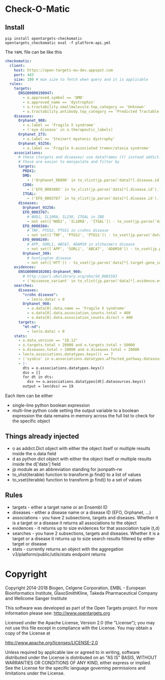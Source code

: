 # Check-O-Matic

## Install

```
pip install opentargets-checkomatic
opentargets_checkomatic eval -f platform-api.yml
```

The `YAML` file can be like this
```yaml
checkomatic:
  client:
    host: https://open-targets-eu-dev.appspot.com
    port: 443
    size: 100 # max size to fetch when query and it is applicable
  rules:
    targets:
      ENSG00000198947:
        - o.approved_symbol == 'DMD'
        - o.approved_name == 'dystrophin'
        - o.tractability.smallmolecule.top_category == 'Unknown'
        - o.tractability.antibody.top_category == 'Predicted Tractable - High confidence'
    diseases:
      Orphanet_908:
        - o.label == 'Fragile X syndrome'
        - ('eye disease' in o.therapeutic_labels)
      Orphanet_273:
        - o.label == 'Steinert myotonic dystrophy'
      Orphanet_93256:
        - o.label == 'Fragile X-associated tremor/ataxia syndrome'
    associations:
      # these (targets and diseases) use dataframes (t) instead addict.Dict object (o)
      # those are easier to manipulate and filter by
      targets:
        PRDX1:
        DMD:
          - ('Orphanet_98896' in to_vlist(jp.parse('data[*].disease.id').find(d)))
        CD86:
          - ('EFO_0003885' in to_vlist(jp.parse('data[*].disease.id').find(d)))
        ITGAL:
          - ('EFO_0003767' in to_vlist(jp.parse('data[*].disease.id').find(d)))
      diseases:
        Orphanet_93256:
        EFO_0003767:
          # NOD2, IL10RA, IL23R, ITGAL in IBD
          - not set(['NOD2', 'IL10RA', 'ITGAL']) - to_vset(jp.parse('data[*].target.gene_info.symbol').find(d))
        EFO_0000384:
          # TNF, PTGS2, PTGS1 in crohns disease
          - not set(['TNF', 'PTGS2', 'PTGS1']) - to_vset(jp.parse('data[*].target.gene_info.symbol').find(d))
        EFO_0000249:
          # APP, SORL1, ABCA7, ADAM10 in alzheimers disease
          - not set(['APP', 'SORL1', 'ABCA7', 'ADAM10']) - to_vset(jp.parse('data[*].target.gene_info.symbol').find(d))
        Orphanet_399:
          # huntington disease
          - not set(['HTT']) - to_vset(jp.parse('data[*].target.gene_info.symbol').find(d))
    evidences:
      ENSG00000102081-Orphanet_908:
        # http://purl.obolibrary.org/obo/SO_0001583
        - ('missense_variant' in to_vlist(jp.parse('data[*].evidence.evidence_codes_info[*][*].label').find(d)))
    searches:
      diseases:
        "crohn disease":
          - len(o.data) > 0
        Orphanet_908:
          - o.data[0].data.name == 'Fragile X syndrome'
          - o.data[0].data.association_counts.total > 400
          - o.data[0].data.association_counts.direct > 400
      targets:
        "mt-nd":
          - len(o.data) > 0
    stats:
      - o.data_version == "18.12"
      - o.targets.total > 28000 and o.targets.total < 50000
      - o.diseases.total > 10000 and o.diseases.total < 20000
      - len(o.associations.datatypes.keys()) == 7
      - ('sysbio' in o.associations.datatypes.affected_pathway.datasources)
      - |-
        dts = o.associations.datatypes.keys()
        dss = []
        for dt in dts:
          dss += o.associations.datatypes[dt].datasources.keys()
        output = len(dss) == 19
```

Each item can be either
- single-line python boolean expression
- multi-line python code setting the output variable to a boolean expression
the data remains in memory across the full list to check for the specific object

## Things already injected
- o as addict.Dict object with either the object itself or multiple results inside the o.data field
- d as python dict object with either the object itself or multiple results inside the d['data'] field
- jp module as an abbreviation standing for jsonpath-rw
- to_vlist(iterable) function to transform jp find() to a list of values
- to_vset(iterable) function to transform jp find() to a set of values

## Rules
- targets - either a target name or an Ensembl ID
- diseases - either a disease name or a disease ID (EFO, Orphanet, ...) 
- associations - you have 2 subsections, targets and diseases. Whether it is a target or a disease it returns all associations to the object
- evidences - it returns up to size evidences for that association tuple (t,d)
- searches - you have 2 subsections, targets and diseases. Whether it is a target or a disease it returns up to size search results filtered by either target or disease 
- stats - currently returns an object with the aggregation v3/platform/public/utils/stats endpoint returns

# Copyright

Copyright 2014-2018 Biogen, Celgene Corporation, EMBL - European Bioinformatics Institute, GlaxoSmithKline, Takeda Pharmaceutical Company and Wellcome Sanger Institute

This software was developed as part of the Open Targets project. For more information please see: http://www.opentargets.org

Licensed under the Apache License, Version 2.0 (the "License");
you may not use this file except in compliance with the License.
You may obtain a copy of the License at

   http://www.apache.org/licenses/LICENSE-2.0

Unless required by applicable law or agreed to in writing, software
distributed under the License is distributed on an "AS IS" BASIS,
WITHOUT WARRANTIES OR CONDITIONS OF ANY KIND, either express or implied.
See the License for the specific language governing permissions and
limitations under the License.

